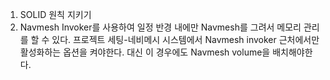 1. SOLID 원칙 지키기
2. Navmesh Invoker를 사용하여 일정 반경 내에만 Navmesh를 그려서 메모리 관리를 할 수 있다. 프로젝트 세팅-네비메시 시스템에서 Navmesh invoker 근처에서만 활성화하는 옵션을 켜야한다. 대신 이 경우에도 Navmesh volume을 배치해야한다.
